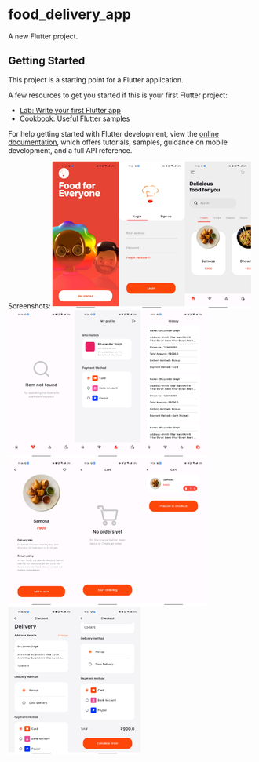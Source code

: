 # food_delivery_app

A new Flutter project.

## Getting Started

This project is a starting point for a Flutter application.

A few resources to get you started if this is your first Flutter project:

- [Lab: Write your first Flutter app](https://docs.flutter.dev/get-started/codelab)
- [Cookbook: Useful Flutter samples](https://docs.flutter.dev/cookbook)

For help getting started with Flutter development, view the
[online documentation](https://docs.flutter.dev/), which offers tutorials,
samples, guidance on mobile development, and a full API reference.



Screenshots:
<img src="landing.jpg" height="300em" /><img src="login.jpg" height="300em" /><img src="home.jpg" height="300em" /><img src="fav food.jpg" height="300em" /><img src="profile.jpg" height="300em" /><img src="order history.jpg" height="300em" /><img src="product details.jpg" height="300em" /><img src="empty order.jpg" height="300em" /><img src="cart.jpg" height="300em" /><img src="checkout 1.jpg" height="300em" /><img src="checkout 2.jpg" height="300em" />
